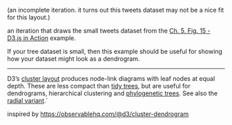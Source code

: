 (an incomplete iteration.  it turns out this tweets dataset may not be a nice fit for this layout.)

an iteration that draws the small tweets dataset from the [Ch. 5, Fig. 15 - D3.js in Action](https://bl.ocks.org/emeeks/68728605f74113bc38dc) example.

If your tree dataset is small, then this example should be useful for showing how your dataset might look as a dendrogram.

---

D3’s [cluster layout](https://github.com/d3/d3-hierarchy/blob/master/README.md#cluster) produces node-link diagrams with leaf nodes at equal depth. These are less compact than [tidy trees](/@d3/tidy-tree), but are useful for dendrograms, hierarchical clustering and [phylogenetic trees](/@mbostock/tree-of-life). See also the [radial variant](/@d3/radial-dendrogram).`

inspired by https://observablehq.com/@d3/cluster-dendrogram
